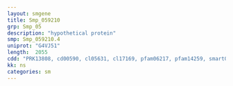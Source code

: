 ```yaml
---
layout: smgene
title: Smp_059210
grp: Smp_05
description: "hypothetical protein"
smp: Smp_059210.4
uniprot: "G4VJ51"
length:  2055
cdd: "PRK13808, cd00590, cl05631, cl17169, pfam06217, pfam14259, smart00360"
kk: ns
categories: sm
---
```

